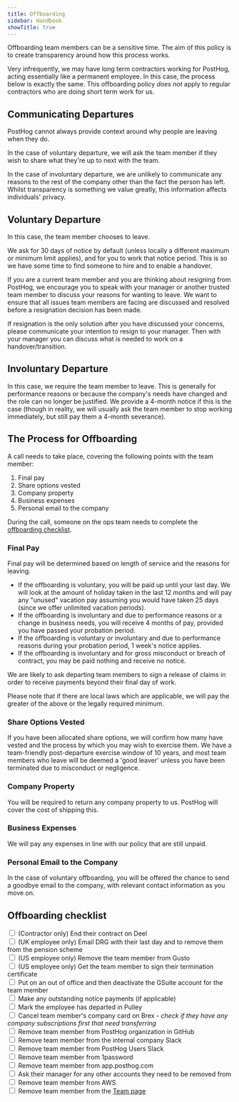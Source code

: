 ```yaml
---
title: Offboarding
sidebar: Handbook
showTitle: true
---
```


Offboarding team members can be a sensitive time. The aim of this policy is to create transparency around how this process works.

Very infrequently, we may have long term contractors working for PostHog, acting essentially like a permanent employee. In this case, the process below is exactly the same.  This offboarding policy *does not* apply to regular contractors who are doing short term work for us.

## Communicating Departures

PostHog cannot always provide context around why people are leaving when they do.

In the case of voluntary departure, we will ask the team member if they wish to share what they're up to next with the team.

In the case of involuntary departure, we are unlikely to communicate any reasons to the rest of the company other than the fact the person has left. Whilst transparency is something we value greatly, this information affects individuals' privacy. 

## Voluntary Departure

In this case, the team member chooses to leave.

We ask for 30 days of notice by default (unless locally a different maximum or minimum limit applies), and for you to work that notice period. This is so we have some time to find someone to hire and to enable a handover.

If you are a current team member and you are thinking about resigning from PostHog, we encourage you to speak with your manager or another trusted team member to discuss your reasons for wanting to leave. We want to ensure that all issues team members are facing are discussed and resolved before a resignation decision has been made.

If resignation is the only solution after you have discussed your concerns, please communicate your intention to resign to your manager. Then with your manager you can discuss what is needed to work on a handover/transition. 

## Involuntary Departure

In this case, we require the team member to leave. This is generally for performance reasons or because the company's needs have changed and the role can no longer be justified. We provide a 4-month notice if this is the case (though in reality, we will usually ask the team member to stop working immediately, but still pay them a 4-month severance). 

## The Process for Offboarding

A call needs to take place, covering the following points with the team member:

1. Final pay
1. Share options vested
1. Company property
1. Business expenses
1. Personal email to the company

During the call, someone on the ops team needs to complete the [offboarding checklist](#offboarding-checklist).

### Final Pay

Final pay will be determined based on length of service and the reasons for leaving.

* If the offboarding is voluntary, you will be paid up until your last day. We will look at the amount of holiday taken in the last 12 months and will pay any "unused" vacation pay assuming you would have taken 25 days (since we offer unlimited vacation periods).
* If the offboarding is involuntary and due to performance reasons or a change in business needs, you will receive 4 months of pay, provided you have passed your probation period. 
* If the offboarding is voluntary or involuntary and due to performance reasons during your probation period, 1 week's notice applies. 
* If the offboarding is involuntary and for gross misconduct or breach of contract, you may be paid nothing and receive no notice.

We are likely to ask departing team members to sign a release of claims in order to receive payments beyond their final day of work.

Please note that if there are local laws which are applicable, we will pay the greater of the above or the legally required minimum.

### Share Options Vested

If you have been allocated share options, we will confirm how many have vested and the process by which you may wish to exercise them. We have a team-friendly post-departure exercise window of 10 years, and most team members who leave will be deemed a 'good leaver' unless you have been terminated due to misconduct or negligence. 

### Company Property

You will be required to return any company property to us. PostHog will cover the cost of shipping this.

### Business Expenses

We will pay any expenses in line with our policy that are still unpaid.

### Personal Email to the Company

In the case of voluntary offboarding, you will be offered the chance to send a goodbye email to the company, with relevant contact information as you move on.

## Offboarding checklist

<input type="checkbox"/> (Contractor only) End their contract on Deel <br />
<input type="checkbox"/> (UK employee only) Email DRG with their last day and to remove them from the pension scheme <br />
<input type="checkbox"/> (US employee only) Remove the team member from Gusto <br />
<input type="checkbox"/> (US employee only) Get the team member to sign their termination certificate <br />
<input type="checkbox"/> Put on an out of office and then deactivate the GSuite account for the team member <br />
<input type="checkbox"/> Make any outstanding notice payments (if applicable) <br />
<input type="checkbox"/> Mark the employee has departed in Pulley <br />
<input type="checkbox"/> Cancel team member's company card on Brex - _check if they have any company subscriptions first that need transferring_ <br />
<input type="checkbox"/> Remove team member from PostHog organization in GitHub <br />
<input type="checkbox"/> Remove team member from the internal company Slack <br />
<input type="checkbox"/> Remove team member from PostHog Users Slack <br />
<input type="checkbox"/> Remove team member from 1password <br />
<input type="checkbox"/> Remove team member from app.posthog.com <br />
<input type="checkbox"/> Ask their manager for any other accounts they need to be removed from <br />
<input type="checkbox"/> Remove team member from AWS <br />
<input type="checkbox"/> Remove team member from the [Team page](https://posthog.com/handbook/company/team) <br />
